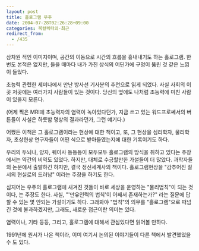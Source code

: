 ```yaml
---
layout: post
title: 홀로그램 우주
date: 2004-07-28T02:26:28+09:00
categories: 북컬렉터의-최근
redirect_from:
  - /435
---
```


삼차원 적인 이미지이며, 공간의 이동으로 시간의 흐름을 흉내내기도 하는 홀로그램. 한번도 본적은 없지만, 들을 때마다 내가 가진 상식의 어딘가에 구멍이 뚫린 것 같은 느낌이 들었다.

초능력 관련한 세미나에서 만난 방사선 기사분의 추천으로 읽게 되었다. 사실 사회의 이곳 저곳에는 여러가지 사람들이 있는 것이다. 당신의 옆에도 나처럼 초능력에 미친 사람이 있을지 모른다.

(어제 찍은 MRI에 초능력자의 염력이 녹아있다던가, 지금 쓰고 있는 워드프로쎄서의 버튼들이 사실은 하룻밤 명상의 결과라던가, 그런 얘기다.)

어쨌든 이책은 그 홀로그램이라는 현상에 대한 책이고, 또, 그 현상을 심리학자, 물리학자, 초상현상 연구자들이 어떤 식으로 받아들였는지에 대한 기록이기도 하다.

우리의 두뇌나, 양자, 퀘이사 등등등이 모두모두 홀로그램의 방식을 취하고 있다는 주장에서는 약간의 비약도 있었다. 하지만, 대체로 수긍할만한 가설들이 더 많았다. 과학자들의 논문에서 출발하긴 하지만, 결국 정신세계사의 책이다. 홀로그램현상을 "감추어진 질서의 현실로의 드러남" 이라는 주장을 하기도 한다.

심지어는 우주의 홀로그램에 새겨진 것들이 바로 세상을 운영하는 "물리법칙"이 되는 것이다, 는 주장도 한다. 사실, "'만유인력의 법칙'이 어째서 존재하는가?" 라는 질문에 답할 수 있는 몇 안되는 가설이기도 하다. 그래봐야 "법칙"의 의무를 "홀로그램"으로 떠넘긴 것에 불과하겠지만, 그래도, 새로운 접근이란 의미는 있다.

염력이나, 기타 등등, 그리고, 홀로그램에 대해서 관심있다면 읽어볼 만하다.

1991년에 원서가 나온 책이라, 이미 여기서 논의된 이야기들이 다른 책에서 발견했었을 수 도 있다.
